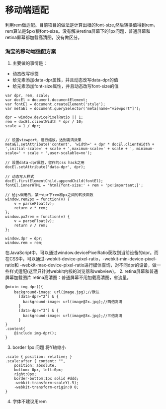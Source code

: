 # 移动端适配
利用rem做适配。目前项目的做法是计算出根的font-size,然后转换值得到rem，rem算法是$px/根font-size。没有解决retina屏幕下的1px问题，普通屏幕和retina屏幕都加载高清图，没有做区分。
### 淘宝的移动端适配方案
1. 主要做的事情是：
* 动态改写<meta>标签
* 给<html>元素添加data-dpr属性，并且动态改写data-dpr的值
* 给<html>元素添加font-size属性，并且动态改写font-size的值
```
var dpr, rem, scale;
var docEl = document.documentElement;
var fontEl = document.createElement('style');
var metaEl = document.querySelector('meta[name="viewport"]');

dpr = window.devicePixelRatio || 1;
rem = docEl.clientWidth * dpr / 10;
scale = 1 / dpr;


// 设置viewport，进行缩放，达到高清效果
metaEl.setAttribute('content', 'width=' + dpr * docEl.clientWidth + ',initial-scale=' + scale + ',maximum-scale=' + scale + ', minimum-scale=' + scale + ',user-scalable=no');

// 设置data-dpr属性，留作的css hack之用
docEl.setAttribute('data-dpr', dpr);

// 动态写入样式
docEl.firstElementChild.appendChild(fontEl);
fontEl.innerHTML = 'html{font-size:' + rem + 'px!important;}';

// 给js调用的，某一dpr下rem和px之间的转换函数
window.rem2px = function(v) {
    v = parseFloat(v);
    return v * rem;
};
window.px2rem = function(v) {
    v = parseFloat(v);
    return v / rem;
};

window.dpr = dpr;
window.rem = rem;
```
在JavaScript中，可以通过window.devicePixelRatio获取到当前设备的dpr。而在CSS中，可以通过-webkit-device-pixel-ratio，-webkit-min-device-pixel-ratio和 -webkit-max-device-pixel-ratio进行媒体查询，对不同dpr的设备，做一些样式适配(这里只针对webkit内核的浏览器和webview)。
2. retina屏幕和普通屏幕加载图片
retina高清图：普通屏幕不用加载高清图，省流量。
```
@mixin img-dpr(){
    background-image: url(image.jpg);//默认
      [data-dpr="2"] & {
        background-image: url(image@2x.jpg);//两倍高清
      }
      [data-dpr="3"] & {
        background-image: url(image@3x.jpg);//三倍高清
      }
}
.content{
    @include img-dpr(); 
}
```
3. border 1px 问题
将Y轴缩小
```
.scale { position: relative; } 
.scale:after { content: "", 
    position: absolute,
    bottom: 0px, left:0px; 
    right:0px;
    border-bottom:1px solid #ddd; 
    -webkit-transform:scaleY(.5); 
    -webkit-transform-origin:0 0; 
}
```
4. 字体不建议用rem
